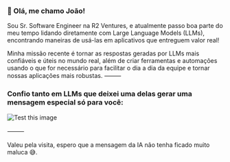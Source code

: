 ### 👋 Olá, me chamo João!

Sou Sr. Software Engineer na R2 Ventures, e atualmente passo boa parte do meu tempo lidando diretamente com Large Language Models (LLMs), encontrando maneiras de usá-las em aplicativos que entreguem valor real!

Minha missão recente é tornar as respostas geradas por LLMs mais confiáveis e úteis no mundo real, além de criar ferramentas e automações usando o que for necessário para facilitar o dia a dia da equipe e tornar nossas aplicações mais robustas.
⸻

### Confio tanto em LLMs que deixei uma delas gerar uma mensagem especial só para você:
![Test this image](https://ee426f959cae.ngrok-free.app/ai-text.png)

⸻

Valeu pela visita, espero que a mensagem da IA não tenha ficado muito maluca 😅.
